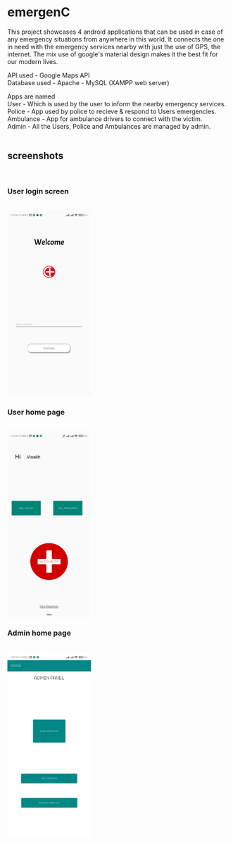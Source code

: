 # emergenC
This project showcases 4 android applications that can be used in case of any emergency situations from anywhere in this world.
It connects the one in need with the emergency services nearby with just the use of GPS, the internet.
The mix use of google's material design makes it the best fit for our modern lives.

API used - Google Maps API <br>
Database used - Apache - MySQL (XAMPP web server) <br>

Apps are named <br>
User - Which is used by the user to inform the nearby emergency services. <br>
Police - App used by police to recieve & respond to Users emergencies. <br>
Ambulance - App for ambulance drivers to connect with the victim. <br>
Admin - All the Users, Police and Ambulances are managed by admin. <br>
<br>
<h2>screenshots</h2>
<br>
<h3>User login screen</h3><br>
 <img width="190"  src="https://github.com/visakhc/emergenC/blob/2eb6a940620cd69ef9f8ee1f19038ee53d318b61/screenshots/user_login_sc.jpg"><br>
<h3>User home page</h3><br>
<img width="190" src="https://github.com/visakhc/emergenC/blob/2eb6a940620cd69ef9f8ee1f19038ee53d318b61/screenshots/user_home_sc.jpg"><br>
<h3>Admin home page</h3><br>
<img width="190"  src="https://github.com/visakhc/emergenC/blob/2eb6a940620cd69ef9f8ee1f19038ee53d318b61/screenshots/admin_sc.jpg"><br>

